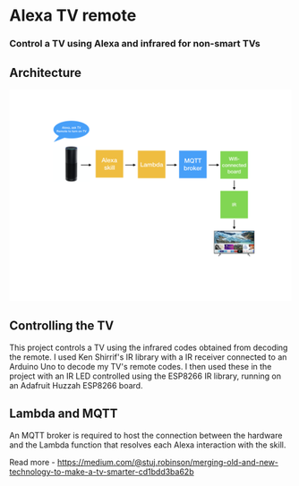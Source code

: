 # Alexa TV remote
### Control a TV using Alexa and infrared for non-smart TVs

## Architecture
![](https://github.com/sjrdevelopment/alexa-tv-ir-remote/blob/master/docs/architecture-diagram-tv-remote.png)

## Controlling the TV
This project controls a TV using the infrared codes obtained from decoding the remote.  I used Ken Shirrif's IR library with a IR receiver connected to an Arduino Uno to decode my TV's remote codes.  I then used these in the project with an IR LED controlled using the ESP8266 IR library, running on an Adafruit Huzzah ESP8266 board.

## Lambda and MQTT
An MQTT broker is required to host the connection between the hardware and the Lambda function that resolves each Alexa interaction with the skill.

Read more - https://medium.com/@stuj.robinson/merging-old-and-new-technology-to-make-a-tv-smarter-cd1bdd3ba62b
